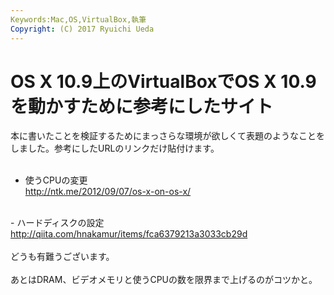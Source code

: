 ```yaml
---
Keywords:Mac,OS,VirtualBox,執筆
Copyright: (C) 2017 Ryuichi Ueda
---
```

# OS X 10.9上のVirtualBoxでOS X 10.9を動かすために参考にしたサイト
本に書いたことを検証するためにまっさらな環境が欲しくて表題のようなことをしました。参考にしたURLのリンクだけ貼付けます。<br />
<br />
- 使うCPUの変更<br />
<a href="http://ntk.me/2012/09/07/os-x-on-os-x/">http://ntk.me/2012/09/07/os-x-on-os-x/</a><br />
<br />
- ハードディスクの設定<br />
<a href="http://qiita.com/hnakamur/items/fca6379213a3033cb29d">http://qiita.com/hnakamur/items/fca6379213a3033cb29d</a><br />
<br />
どうも有難うございます。<br />
<br />
あとはDRAM、ビデオメモリと使うCPUの数を限界まで上げるのがコツかと。<br />
<br />

